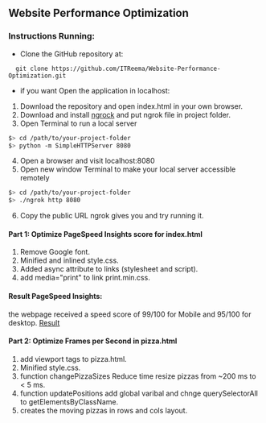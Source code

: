 ## Website Performance Optimization


### Instructions Running:

* Clone the GitHub repository at:
```
  git clone https://github.com/ITReema/Website-Performance-Optimization.git
```

* if you want Open the application in localhost: 
1. Download the repository and open index.html in your own browser.
2. Download and install [ngrock](https://ngrok.com) and put ngrok file in project folder.
3. Open Terminal to run a local server 
  ```bash
  $> cd /path/to/your-project-folder
  $> python -m SimpleHTTPServer 8080
  ```
4. Open a browser and visit localhost:8080
5. Open new window Terminal to make your local server accessible remotely
  ``` bash
  $> cd /path/to/your-project-folder
  $> ./ngrok http 8080
  ```
6. Copy the public URL ngrok gives you and try running it.


#### Part 1: Optimize PageSpeed Insights score for index.html

1. Remove Google font.
2. Minified and inlined style.css.
3. Added async attribute to links (stylesheet and script).
4. add media="print" to link print.min.css.

#### Result PageSpeed Insights: 

the webpage received a speed score of 99/100 for Mobile and 95/100 for desktop.
[Result](https://developers.google.com/speed/pagespeed/insights/?url=https%3A%2F%2Frawgit.com%2FITReema%2FWebsitePerformanceOptimizationportfolio%2Fmaster%2Findex.html&tab=desktop)

#### Part 2: Optimize Frames per Second in pizza.html

1. add viewport tags to pizza.html.
2. Minified style.css.
3. function changePizzaSizes Reduce time resize pizzas from ~200 ms to < 5 ms.
4. function updatePositions add global varibal and chnge querySelectorAll to getElementsByClassName.
5. creates the moving pizzas in rows and cols layout. 
